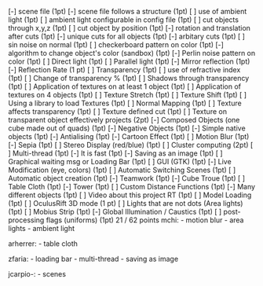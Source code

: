 [-] scene file (1pt)
[-] scene file follows a structure (1pt)
[ ] use of ambient light (1pt)
[ ] ambient light configurable in config file (1pt)
[ ] cut objects through x,y,z (1pt)
[ ] cut object by position (1pt)
[-] rotation and translation after cuts (1pt)
[-] unique cuts for all objects (1pt)
[-] arbitary cuts (1pt)
[ ] sin noise on normal (1pt)
[ ] checkerboard pattern on color (1pt)
[-] algorithm to change object's color (sandbox) (1pt)
[-] Perlin noise pattern on color (1pt)
[ ] Direct light (1pt)
[ ] Parallel light (1pt)
[-] Mirror reflection (1pt)
[-] Reflection Rate (1 pt)
[ ] Transparency (1pt)
[ ] use of refractive index (1pt)
[ ] Change of transparency % (1pt)
[ ] Shadows through transparency (1pt)
[ ] Application of textures on at least 1 object (1pt)
[ ] Application of textures on 4 objects (1pt)
[ ] Texture Stretch (1pt)
[ ] Texture Shift (1pt)
[ ] Using a library to load Textures (1pt)
[ ] Normal Mapping (1pt)
[ ] Texture affects transparency (1pt)
[ ] Texture defined cut (1pt)
[ ] Texture on transparent object effectively projects (2pt)
[-] Composed Objects (one cube made out of quads) (1pt)
[-] Negative Objects (1pt)
[-] Simple native objects (1pt)
[-] Antialising (1pt)
[-] Cartoon Effect (1pt)
[ ] Motion Blur (1pt)
[-] Sepia (1pt)
[ ] Stereo Display (red/blue) (1pt)
[ ] Cluster computing (2pt)
[ ] Multi-thread (1pt)
[-] It is fast (1pt)
[-] Saving as an image (1pt)
[ ] Graphical waiting msg or Loading Bar (1pt)
[ ] GUI (GTK) (1pt)
[-] Live Modification (eye, colors) (1pt)
[ ] Automatic Switching Scenes (1pt)
[ ] Automatic object creation (1pt)
[-] Teamwork (1pt)
[-] Cube Troue (1pt)
[ ] Table Cloth (1pt)
[-] Tower (1pt)
[ ] Custom Distance Functions (1pt)
[-] Many different objects (1pt)
[ ] Video about this project RT (1pt)
[ ] Model Loading (1pt)
[ ] OculusRift 3D mode (1 pt)
[ ] Lights that are not dots (Area lights) (1pt)
[ ] Mobius Strip (1pt)
[-] Global Illumination / Caustics (1pt)
[ ] post-processing flags (uniforms) (1pt)
21 / 62 points
mchi:
	- motion blur
	- area lights
	- ambient light

arherrer:
	- table cloth

zfaria:
	- loading bar
	- multi-thread
	- saving as image

jcarpio-:
	- scenes
